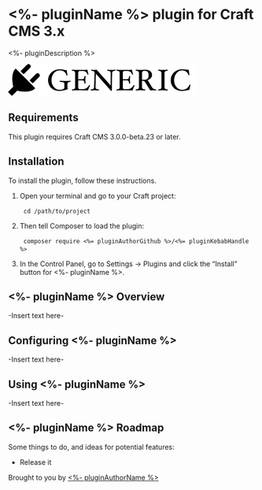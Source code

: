 # <%- pluginName %> plugin for Craft CMS 3.x

<%- pluginDescription %>

![Screenshot](resources/img/plugin-logo.png)

## Requirements

This plugin requires Craft CMS 3.0.0-beta.23 or later.

## Installation

To install the plugin, follow these instructions.

1. Open your terminal and go to your Craft project:

        cd /path/to/project

2. Then tell Composer to load the plugin:

        composer require <%= pluginAuthorGithub %>/<%= pluginKebabHandle %>

3. In the Control Panel, go to Settings → Plugins and click the “Install” button for <%- pluginName %>.

## <%- pluginName %> Overview

-Insert text here-

## Configuring <%- pluginName %>

-Insert text here-

## Using <%- pluginName %>

-Insert text here-

## <%- pluginName %> Roadmap

Some things to do, and ideas for potential features:

* Release it

Brought to you by [<%- pluginAuthorName %>](<%= pluginAuthorUrl %>)
